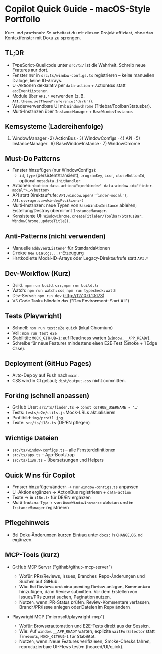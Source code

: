# Copilot Quick Guide - macOS-Style Portfolio

Kurz und praxisnah: So arbeitest du mit diesem Projekt effizient, ohne das Kontextfenster mit Doku zu sprengen.

## TL;DR

- TypeScript-Quellcode unter `src/ts/` ist die Wahrheit. Schreib neue Features nur dort.
- Fenster nur in `src/ts/window-configs.ts` registrieren – keine manuellen Dialoge, keine ID-Arrays.
- UI-Aktionen deklarativ per `data-action` + ActionBus statt `addEventListener`.
- Module über `API.*` verwenden (z. B. `API.theme.setThemePreference('dark')`).
- Wiederverwendbare UI mit `WindowChrome` (Titlebar/Toolbar/Statusbar).
- Multi-Instanzen über `InstanceManager` + `BaseWindowInstance`.

## Kernsysteme (Ladereihenfolge)

1. WindowManager · 2) ActionBus · 3) WindowConfigs · 4) API · 5) InstanceManager · 6) BaseWindowInstance · 7) WindowChrome

## Must-Do Patterns

- Fenster hinzufügen (nur WindowConfigs):
    - `id`, `type` (persistent/transient), `programKey`, `icon`, `closeButtonId`, optional `metadata.initHandler`.
- Aktionen: `<button data-action="openWindow" data-window-id="finder-modal">…</button>`
- API statt Direktaufrufe: `API.window.open('finder-modal')`, `API.storage.saveWindowPositions()`
- Multi-Instanzen: neue Typen von `BaseWindowInstance` ableiten; Erstellung/Destroy übernimmt `InstanceManager`.
- Konsistente UI: `WindowChrome.createTitlebar/Toolbar/StatusBar`, `WindowChrome.updateTitle()`.

## Anti-Patterns (nicht verwenden)

- Manuelle `addEventListener` für Standardaktionen
- Direkte `new Dialog(...)`-Erzeugung
- Hartkodierte Modal-ID-Arrays oder Legacy-Direktaufrufe statt `API.*`

## Dev-Workflow (Kurz)

- Build: `npm run build:css`, `npm run build:ts`
- Watch: `npm run watch:css`, `npm run typecheck:watch`
- Dev-Server: `npm run dev` (http://127.0.0.1:5173)
- VS Code Tasks bündeln das ("Dev Environment: Start All").

## Tests (Playwright)

- Schnell: `npm run test:e2e:quick` (lokal Chromium)
- Voll: `npm run test:e2e`
- Stabilität: `MOCK_GITHUB=1`; auf Readiness warten (`window.__APP_READY`).
- Schreibe für neue Features mindestens einen E2E-Test (Smoke + 1 Edge Case).

## Deployment (GitHub Pages)

- Auto-Deploy auf Push nach `main`.
- CSS wird in CI gebaut; `dist/output.css` nicht committen.

## Forking (schnell anpassen)

- GitHub User: `src/ts/finder.ts` -> `const GITHUB_USERNAME = '…'`
- Tests: `tests/e2e/utils.js` Mock-URLs aktualisieren
- Profilbild: `img/profil.jpg`
- Texte: `src/ts/i18n.ts` (DE/EN pflegen)

## Wichtige Dateien

- `src/ts/window-configs.ts` – alle Fensterdefinitionen
- `src/ts/app.ts` – App-Bootstrap
- `src/ts/i18n.ts` – Übersetzungen und Helpers

## Quick Wins für Copilot

- Fenster hinzufügen/ändern -> nur `window-configs.ts` anpassen
- UI-Aktion ergänzen -> ActionBus registrieren + `data-action`
- Texte -> in `i18n.ts` für DE/EN ergänzen
- Multi-Instanz-Typ -> von `BaseWindowInstance` ableiten und im `InstanceManager` registrieren

## Pflegehinweis

- Bei Doku-Änderungen kurzen Eintrag unter `docs:` in `CHANGELOG.md` ergänzen.

## MCP-Tools (kurz)

- GitHub MCP Server ("github/github-mcp-server")
    - Wofür: PRs/Reviews, Issues, Branches, Repo-Änderungen und Suchen auf GitHub.
    - Wie: Bei Reviews erst eine pending Review anlegen, Kommentare hinzufügen, dann Review submitten. Vor dem Erstellen von Issues/PRs zuerst suchen, Pagination nutzen.
    - Nutzen, wenn: PR-Status prüfen, Review-Kommentare verfassen, Branch/PR/Issue anlegen oder Dateien im Repo ändern.

- Playwright MCP ("microsoft/playwright-mcp")
    - Wofür: Browserautomation und E2E-Tests direkt aus der Session.
    - Wie: Auf `window.__APP_READY` warten, explizite `waitForSelector` statt Timeouts, `MOCK_GITHUB=1` für Stabilität.
    - Nutzen, wenn: Neue Features verifizieren, Smoke-Checks fahren, reproduzierbare UI-Flows testen (headed/UI/quick).
